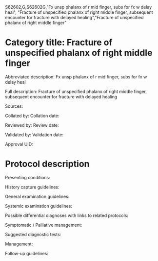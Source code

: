 S62602,G,S62602G,"Fx unsp phalanx of r mid finger, subs for fx w delay heal", "Fracture of unspecified phalanx of right middle finger, subsequent encounter for fracture with delayed healing","Fracture of unspecified phalanx of right middle finger"
# Category title: Fracture of unspecified phalanx of right middle finger

Abbreviated description: Fx unsp phalanx of r mid finger, subs for fx w delay heal

Full description: Fracture of unspecified phalanx of right middle finger, subsequent encounter for fracture with delayed healing

Sources:

Collated by:
Collation date:

Reviewed by:
Review date:

Validated by:
Validation date:

Approval UID:

# Protocol description

Presenting conditions:

History capture guidelines:

General examination guidelines:

Systemic examination guidelines:

Possible differential diagnoses with links to related protocols:

Symptomatic / Palliative management:

Suggested diagnostic tests:

Management:

Follow-up guidelines:
